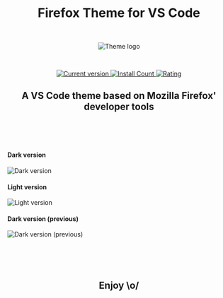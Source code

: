 <h1 align="center">
    Firefox Theme for VS Code
</h1>

<br>

<p align="center">
    <img src="https://raw.githubusercontent.com/firefox-theme/visual-studio-code/master/images/icon.svg.png" alt="Theme logo">
</p>

<br>

<p align="center">
    <a href="https://marketplace.visualstudio.com/items?itemName=Heron.firefox-devtools-theme" title="Release">
        <img src="https://vsmarketplacebadge.apphb.com/version/Heron.firefox-devtools-theme.svg?label=Release&style=flat-square&colorA=434346&colorB=10C970" alt="Current version">
    </a>
    <a href="https://marketplace.visualstudio.com/items?itemName=Heron.firefox-devtools-theme" title="Install Count">
        <img src="https://vsmarketplacebadge.apphb.com/installs/Heron.firefox-devtools-theme.svg?label=Install%20Count&style=flat-square&colorA=434346&colorB=10C970" alt="Install Count">
    </a>
    <a href="https://marketplace.visualstudio.com/items?itemName=Heron.firefox-devtools-theme#review-details" title="Rating">
        <img src="https://vsmarketplacebadge.apphb.com/rating/Heron.firefox-devtools-theme.svg?label=Rating&style=flat-square&colorA=434346&colorB=10C970" alt="Rating">
    </a>
</p>

<h2 align="center">
    A VS Code theme based on Mozilla Firefox' developer tools
</h2>

<br><br><br>

#### Dark version
![Dark version](https://github.com/firefox-theme/visual-studio-code/raw/master/images/dark.png)

#### Light version
![Light version](https://github.com/firefox-theme/visual-studio-code/raw/master/images/light.png)

#### Dark version (previous)
![Dark version (previous)](https://github.com/firefox-theme/visual-studio-code/raw/master/images/dark-previous.png)

<br><br><br>

<h2 align="center">Enjoy \o/</h2>
